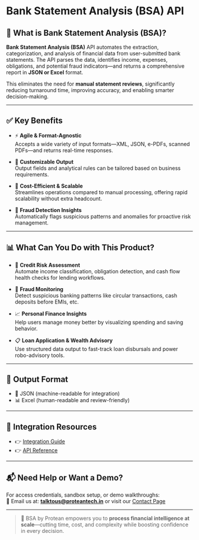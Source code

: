 # Bank Statement Analysis (BSA) API

## 📘 What is Bank Statement Analysis (BSA)?

**Bank Statement Analysis (BSA)** API automates the extraction, categorization, and analysis of financial data from user-submitted bank statements. The API parses the data, identifies income, expenses, obligations, and potential fraud indicators—and returns a comprehensive report in **JSON or Excel** format.

This eliminates the need for **manual statement reviews**, significantly reducing turnaround time, improving accuracy, and enabling smarter decision-making.

---

## ✅ Key Benefits

- ⚡ **Agile & Format-Agnostic**  
  Accepts a wide variety of input formats—XML, JSON, e-PDFs, scanned PDFs—and returns real-time responses.

- 🧩 **Customizable Output**  
  Output fields and analytical rules can be tailored based on business requirements.

- 💸 **Cost-Efficient & Scalable**  
  Streamlines operations compared to manual processing, offering rapid scalability without extra headcount.

- 🔐 **Fraud Detection Insights**  
  Automatically flags suspicious patterns and anomalies for proactive risk management.

---

## 📊 What Can You Do with This Product?

- 🏦 **Credit Risk Assessment**  
  Automate income classification, obligation detection, and cash flow health checks for lending workflows.

- 🚨 **Fraud Monitoring**  
  Detect suspicious banking patterns like circular transactions, cash deposits before EMIs, etc.

- 📈 **Personal Finance Insights**  
  Help users manage money better by visualizing spending and saving behavior.

- 📋 **Loan Application & Wealth Advisory**  
  Use structured data output to fast-track loan disbursals and power robo-advisory tools.

---

## 🧾 Output Format

- 📄 JSON (machine-readable for integration)
- 📊 Excel (human-readable and review-friendly)

---

## 🔗 Integration Resources

- 👉 [Integration Guide](https://docs.risewithprotean.io/195/integration-guide)  
- 👉 [API Reference](https://docs.risewithprotean.io/195/api-reference)

---

## 📬 Need Help or Want a Demo?

For access credentials, sandbox setup, or demo walkthroughs:  
📧 Email us at: **talktous@proteantech.in** or visit our [Contact Page](https://risewithprotean.io/contact)

---

> 📌 BSA by Protean empowers you to **process financial intelligence at scale**—cutting time, cost, and complexity while boosting confidence in every decision.
